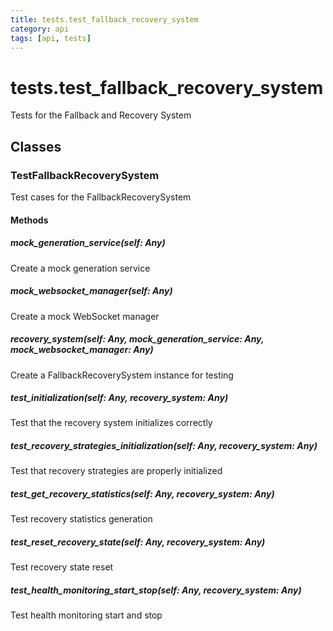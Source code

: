 ```yaml
---
title: tests.test_fallback_recovery_system
category: api
tags: [api, tests]
---
```


# tests.test_fallback_recovery_system

Tests for the Fallback and Recovery System

## Classes

### TestFallbackRecoverySystem

Test cases for the FallbackRecoverySystem

#### Methods

##### mock_generation_service(self: Any)

Create a mock generation service

##### mock_websocket_manager(self: Any)

Create a mock WebSocket manager

##### recovery_system(self: Any, mock_generation_service: Any, mock_websocket_manager: Any)

Create a FallbackRecoverySystem instance for testing

##### test_initialization(self: Any, recovery_system: Any)

Test that the recovery system initializes correctly

##### test_recovery_strategies_initialization(self: Any, recovery_system: Any)

Test that recovery strategies are properly initialized

##### test_get_recovery_statistics(self: Any, recovery_system: Any)

Test recovery statistics generation

##### test_reset_recovery_state(self: Any, recovery_system: Any)

Test recovery state reset

##### test_health_monitoring_start_stop(self: Any, recovery_system: Any)

Test health monitoring start and stop

